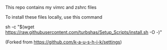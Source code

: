 This repo contains my vimrc and zshrc files

To install these files locally, use this command

sh -c "$(wget https://raw.githubusercontent.com/turbshas/Setup_Scripts/install.sh -O -)"

(Forked from https://github.com/k-a-u-s-h-i-k/settings)
